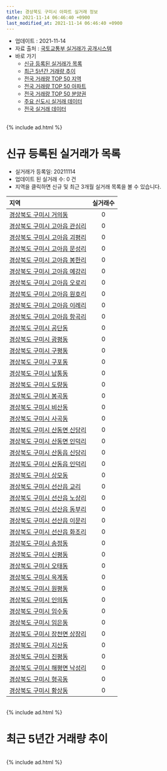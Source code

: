 ```yaml
---
title: 경상북도 구미시 아파트 실거래 정보
date: 2021-11-14 06:46:40 +0900
last_modified_at: 2021-11-14 06:46:40 +0900
---
```


* 업데이트 : 2021-11-14
* 자료 출처 : [국토교통부 실거래가 공개시스템](http://rt.molit.go.kr)
* 바로 가기
    * [신규 등록된 실거래가 목록](#신규-등록된-실거래가-목록)
    * [최근 5년간 거래량 추이](#최근-5년간-거래량-추이)
    * [전국 거래량 TOP 50 지역](https://inasie.github.io/apt-trade-info/최근-3개월-전국에서-가장-거래가-많이-발생한-지역)
    * [전국 거래량 TOP 50 아파트](https://inasie.github.io/apt-trade-info/최근-3개월-전국에서-가장-거래가-많이-발생한-아파트)
    * [전국 거래량 TOP 50 분양권](https://inasie.github.io/apt-trade-info/최근-3개월-전국에서-가장-거래가-많이-발생한-분양권)
    * [주요 신도시 실거래 데이터](https://inasie.github.io/apt-trade-info/주요-신도시)
    * [전국 실거래 데이터](https://inasie.github.io/apt-trade-info/전국)

<br>
{% include ad.html %}
<br>

# 신규 등록된 실거래가 목록
* 실거래가 등록일: 20211114
* 업데이트 된 실거래 수: 0 건
* 지역을 클릭하면 신규 및 최근 3개월 실거래 목록을 볼 수 있습니다.


|지역|실거래수|
|:---|:---:|
|[경상북도 구미시 거의동](https://inasie.github.io/apt-trade-info/경상북도-구미시-거의동)|0|
|[경상북도 구미시 고아읍 관심리](https://inasie.github.io/apt-trade-info/경상북도-구미시-고아읍-관심리)|0|
|[경상북도 구미시 고아읍 괴평리](https://inasie.github.io/apt-trade-info/경상북도-구미시-고아읍-괴평리)|0|
|[경상북도 구미시 고아읍 문성리](https://inasie.github.io/apt-trade-info/경상북도-구미시-고아읍-문성리)|0|
|[경상북도 구미시 고아읍 봉한리](https://inasie.github.io/apt-trade-info/경상북도-구미시-고아읍-봉한리)|0|
|[경상북도 구미시 고아읍 예강리](https://inasie.github.io/apt-trade-info/경상북도-구미시-고아읍-예강리)|0|
|[경상북도 구미시 고아읍 오로리](https://inasie.github.io/apt-trade-info/경상북도-구미시-고아읍-오로리)|0|
|[경상북도 구미시 고아읍 원호리](https://inasie.github.io/apt-trade-info/경상북도-구미시-고아읍-원호리)|0|
|[경상북도 구미시 고아읍 이례리](https://inasie.github.io/apt-trade-info/경상북도-구미시-고아읍-이례리)|0|
|[경상북도 구미시 고아읍 항곡리](https://inasie.github.io/apt-trade-info/경상북도-구미시-고아읍-항곡리)|0|
|[경상북도 구미시 공단동](https://inasie.github.io/apt-trade-info/경상북도-구미시-공단동)|0|
|[경상북도 구미시 광평동](https://inasie.github.io/apt-trade-info/경상북도-구미시-광평동)|0|
|[경상북도 구미시 구평동](https://inasie.github.io/apt-trade-info/경상북도-구미시-구평동)|0|
|[경상북도 구미시 구포동](https://inasie.github.io/apt-trade-info/경상북도-구미시-구포동)|0|
|[경상북도 구미시 남통동](https://inasie.github.io/apt-trade-info/경상북도-구미시-남통동)|0|
|[경상북도 구미시 도량동](https://inasie.github.io/apt-trade-info/경상북도-구미시-도량동)|0|
|[경상북도 구미시 봉곡동](https://inasie.github.io/apt-trade-info/경상북도-구미시-봉곡동)|0|
|[경상북도 구미시 비산동](https://inasie.github.io/apt-trade-info/경상북도-구미시-비산동)|0|
|[경상북도 구미시 사곡동](https://inasie.github.io/apt-trade-info/경상북도-구미시-사곡동)|0|
|[경상북도 구미시 산동면 신당리](https://inasie.github.io/apt-trade-info/경상북도-구미시-산동면-신당리)|0|
|[경상북도 구미시 산동면 인덕리](https://inasie.github.io/apt-trade-info/경상북도-구미시-산동면-인덕리)|0|
|[경상북도 구미시 산동읍 신당리](https://inasie.github.io/apt-trade-info/경상북도-구미시-산동읍-신당리)|0|
|[경상북도 구미시 산동읍 인덕리](https://inasie.github.io/apt-trade-info/경상북도-구미시-산동읍-인덕리)|0|
|[경상북도 구미시 상모동](https://inasie.github.io/apt-trade-info/경상북도-구미시-상모동)|0|
|[경상북도 구미시 선산읍 교리](https://inasie.github.io/apt-trade-info/경상북도-구미시-선산읍-교리)|0|
|[경상북도 구미시 선산읍 노상리](https://inasie.github.io/apt-trade-info/경상북도-구미시-선산읍-노상리)|0|
|[경상북도 구미시 선산읍 동부리](https://inasie.github.io/apt-trade-info/경상북도-구미시-선산읍-동부리)|0|
|[경상북도 구미시 선산읍 이문리](https://inasie.github.io/apt-trade-info/경상북도-구미시-선산읍-이문리)|0|
|[경상북도 구미시 선산읍 화조리](https://inasie.github.io/apt-trade-info/경상북도-구미시-선산읍-화조리)|0|
|[경상북도 구미시 송정동](https://inasie.github.io/apt-trade-info/경상북도-구미시-송정동)|0|
|[경상북도 구미시 신평동](https://inasie.github.io/apt-trade-info/경상북도-구미시-신평동)|0|
|[경상북도 구미시 오태동](https://inasie.github.io/apt-trade-info/경상북도-구미시-오태동)|0|
|[경상북도 구미시 옥계동](https://inasie.github.io/apt-trade-info/경상북도-구미시-옥계동)|0|
|[경상북도 구미시 원평동](https://inasie.github.io/apt-trade-info/경상북도-구미시-원평동)|0|
|[경상북도 구미시 인의동](https://inasie.github.io/apt-trade-info/경상북도-구미시-인의동)|0|
|[경상북도 구미시 임수동](https://inasie.github.io/apt-trade-info/경상북도-구미시-임수동)|0|
|[경상북도 구미시 임은동](https://inasie.github.io/apt-trade-info/경상북도-구미시-임은동)|0|
|[경상북도 구미시 장천면 상장리](https://inasie.github.io/apt-trade-info/경상북도-구미시-장천면-상장리)|0|
|[경상북도 구미시 지산동](https://inasie.github.io/apt-trade-info/경상북도-구미시-지산동)|0|
|[경상북도 구미시 진평동](https://inasie.github.io/apt-trade-info/경상북도-구미시-진평동)|0|
|[경상북도 구미시 해평면 낙성리](https://inasie.github.io/apt-trade-info/경상북도-구미시-해평면-낙성리)|0|
|[경상북도 구미시 형곡동](https://inasie.github.io/apt-trade-info/경상북도-구미시-형곡동)|0|
|[경상북도 구미시 황상동](https://inasie.github.io/apt-trade-info/경상북도-구미시-황상동)|0|


<br>
{% include ad.html %}
<br>

# 최근 5년간 거래량 추이


<div style="width:100%;">
    <canvas id="deal_progress" height="200"></canvas>
</div>

<script>
new Chart(document.getElementById("deal_progress"), {
    type: 'line',
    data: {
        labels: ['201611','201612','201701','201702','201703','201704','201705','201706','201707','201708','201709','201710','201711','201712','201801','201802','201803','201804','201805','201806','201807','201808','201809','201810','201811','201812','201901','201902','201903','201904','201905','201906','201907','201908','201909','201910','201911','201912','202001','202002','202003','202004','202005','202006','202007','202008','202009','202010','202011','202012','202101','202102','202103','202104','202105','202106','202107','202108','202109','202110','202111'],
        datasets: [{
            label: '매매',
            pointRadius: 1,
            data: [335, 320, 248, 343, 346, 294, 333, 393, 362, 361, 380, 342, 375, 349, 504, 584, 633, 431, 478, 358, 329, 349, 320, 501, 332, 265, 357, 379, 442, 360, 368, 453, 411, 408, 448, 570, 641, 540, 463, 716, 465, 605, 1617, 1558, 795, 546, 544, 576, 1526, 1948, 1037, 804, 916, 2051, 1794, 1001, 764, 825, 764, 763, 88],
            borderColor: "rgba(255, 201, 14, 1)",
            backgroundColor: "rgba(255, 201, 14, 0.5)",
            fill: false,
            lineTension: 0
        },{
            label: '전월세',
            pointRadius: 1,
            data: [292, 308, 331, 415, 332, 317, 320, 396, 334, 458, 412, 300, 344, 395, 490, 439, 476, 350, 334, 320, 282, 272, 205, 298, 240, 301, 357, 359, 377, 312, 358, 388, 377, 376, 320, 359, 339, 468, 436, 526, 359, 384, 365, 491, 400, 407, 367, 364, 420, 496, 501, 467, 520, 882, 901, 586, 672, 515, 402, 475, 111],
            borderColor: "rgba(0, 141, 185, 1)",
            backgroundColor: "rgba(0, 141, 185, 0.5)",
            fill: false,
            lineTension: 0
        }
        ]
    },
    options: {
        responsive: true,
        title: {
            display: false
        },
        tooltips: {
            mode: 'index',
            intersect: false
        },
        hover: {
            mode: 'nearest',
            intersect: true
        },
        scales: {
            xAxes: [{
                display: true,
                scaleLabel: {
                    display: true,
                    labelString: '년/월'
                }
            }],
            yAxes: [{
                display: true,
                ticks: {
                    suggestedMin: 0,
                },
                scaleLabel: {
                    display: true,
                    labelString: '실거래 수'
                }
            }]
        }
    }
});

</script>


<br>
{% include ad.html %}
<br>

